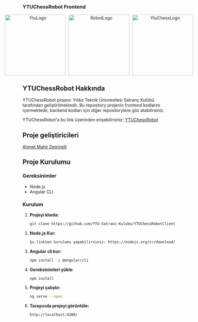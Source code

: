 ### YTUChessRobot Frontend

<div style="display: flex; justify-content: center; align-items: center; gap: 10px; text-align: center;">
  <img src="https://github.com/user-attachments/assets/8078e3d6-642e-4b24-9c75-4dcbe281bb10" alt="YtuLogo" width="200">
  <img src="https://github.com/user-attachments/assets/c37d2371-6d4f-426e-852a-e418387d6cb7" alt="RobotLogo" width="200">
  <img src="https://github.com/user-attachments/assets/096e1b28-c05b-4d38-a587-edb69c76c89e" alt="YtuChessLogo" width="200">
</div>

## YTUChessRobot Hakkında
YTUChessRobot projesi: Yıldız Teknik Ünivresitesi Satranç Kulübü tarafından geliştirilmektedir. 
Bu repository projenin frontend kodlarını içermektedir, backend kodları için diğer repositorylere göz atabilirsiniz.

YTUChessRobot'a bu link üzerinden erişebilirsiniz:
[YTUChessRobot](https://google.com)

## Proje geliştiricileri

[Ahmet Mahir Demirelli](https://www.linkedin.com/in/ahmet-mahir-demirelli/)

## Proje Kurulumu

### Gereksinimler
- Node.js
- Angular CLI

### Kurulum

1. **Projeyi klonla:**
   ```sh
   git clone https://github.com/YTU-Satranc-Kulubu/YTUChessRobotClient.git
   ```

2. **Node.js Kur:**
   ```sh
   Şu linkten kurulumu yapabilirsiniz: https://nodejs.org/tr/download/current 
   ```

3. **Angular cli kur:**
   ```sh
   npm install -g @angular/cli
   ```

4. **Gereksinimleri yükle:**
   ```sh
   npm install
   ```

5. **Projeyi çalıştır:**
   ```sh
   ng serve --open
   ```

6. **Tarayıcıda projeyi görüntüle:**
   ```sh
   http://localhost:4200/
   ```
